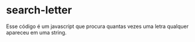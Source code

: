 # search-letter
Esse código é um javascript que procura quantas vezes uma letra qualquer apareceu em uma string.
